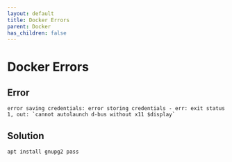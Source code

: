 ```yaml
---
layout: default
title: Docker Errors
parent: Docker
has_children: false
---
```


# Docker Errors

## Error

```
error saving credentials: error storing credentials - err: exit status 1, out: `cannot autolaunch d-bus without x11 $display`
```

## Solution

```bash
apt install gnupg2 pass
```

